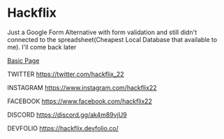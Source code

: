 # Hackflix

Just a Google Form Alternative with form validation and still didn't connected to the spreadsheet(Cheapest Local Database that available to me). I'll come back later

[Basic Page](https://rajatsandeepsen.github.io/Hackflix/form/registration.html)

TWITTER
https://twitter.com/hackflix_22

INSTAGRAM
https://www.instagram.com/hackflix22

FACEBOOK
https://www.facebook.com/hackflix22

DISCORD
https://discord.gg/ak4m89vjU9

DEVFOLIO
https://hackflix.devfolio.co/
